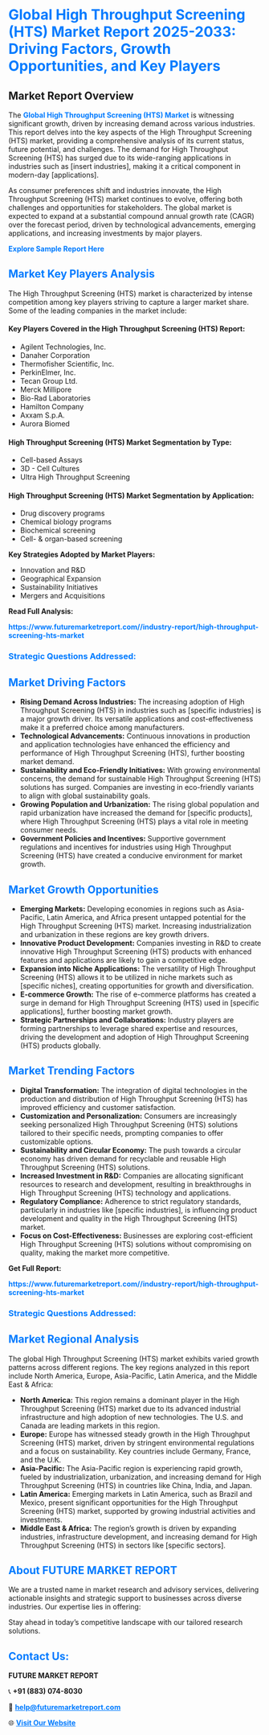 <h1 style="color: #007BFF;">Global High Throughput Screening (HTS) Market Report 2025-2033: Driving Factors, Growth Opportunities, and Key Players</h1>

<section id="overview">
<h2>Market Report Overview</h2>
<p>The <a href="https://www.futuremarketreport.com//industry-report/high-throughput-screening-hts-market" style="color: #007BFF; text-decoration: none;"><strong>Global High Throughput Screening (HTS) Market</strong></a> is witnessing significant growth, driven by increasing demand across various industries. This report delves into the key aspects of the High Throughput Screening (HTS) market, providing a comprehensive analysis of its current status, future potential, and challenges. The demand for High Throughput Screening (HTS) has surged due to its wide-ranging applications in industries such as [insert industries], making it a critical component in modern-day [applications].</p>
<p>As consumer preferences shift and industries innovate, the High Throughput Screening (HTS) market continues to evolve, offering both challenges and opportunities for stakeholders. The global market is expected to expand at a substantial compound annual growth rate (CAGR) over the forecast period, driven by technological advancements, emerging applications, and increasing investments by major players.</p>
</section>

<section id="overview">
<p><a href="https://www.futuremarketreport.com//request-sample/reportId=45830" style="color: #007BFF; text-decoration: none;"><strong>Explore Sample Report Here</strong></a></p>
</section>

<section id="key-players">
<h2 style="color: #007BFF;">Market Key Players Analysis</h2>
<p>The High Throughput Screening (HTS) market is characterized by intense competition among key players striving to capture a larger market share. Some of the leading companies in the market include:</p>
<h4>Key Players Covered in the High Throughput Screening (HTS) Report:</h4>
<ul><li>Agilent Technologies, Inc.</li><li>Danaher Corporation</li><li>Thermofisher Scientific, Inc.</li><li>PerkinElmer, Inc.</li><li>Tecan Group Ltd.</li><li>Merck Millipore</li><li>Bio-Rad Laboratories</li><li>Hamilton Company</li><li>Axxam S.p.A.</li><li>Aurora Biomed</li></ul>
<h4>High Throughput Screening (HTS) Market Segmentation by Type:</h4>
<ul><li>Cell-based Assays</li><li>3D - Cell Cultures</li><li>Ultra High Throughput Screening</li></ul>

<h4>High Throughput Screening (HTS) Market Segmentation by Application:</h4>
<ul><li>Drug discovery programs</li><li>Chemical biology programs</li><li>Biochemical screening</li><li>Cell- &amp; organ-based screening</li></ul>
<p><strong>Key Strategies Adopted by Market Players:</strong></p>
<ul>
<li>Innovation and R&D</li>
<li>Geographical Expansion</li>
<li>Sustainability Initiatives</li>
<li>Mergers and Acquisitions</li>
</ul>
</section>

<section>
<p><strong>Read Full Analysis: </strong></p><a href="https://www.futuremarketreport.com//industry-report/high-throughput-screening-hts-market" style="color: #007BFF; text-decoration: none;"><strong>https://www.futuremarketreport.com//industry-report/high-throughput-screening-hts-market</strong></a>
<h3 style="color: #007BFF;">Strategic Questions Addressed:</h3>
</section>

<section id="driving-factors">
<h2 style="color: #007BFF;">Market Driving Factors</h2>
<ul>
<li><strong>Rising Demand Across Industries:</strong> The increasing adoption of High Throughput Screening (HTS) in industries such as [specific industries] is a major growth driver. Its versatile applications and cost-effectiveness make it a preferred choice among manufacturers.</li>
<li><strong>Technological Advancements:</strong> Continuous innovations in production and application technologies have enhanced the efficiency and performance of High Throughput Screening (HTS), further boosting market demand.</li>
<li><strong>Sustainability and Eco-Friendly Initiatives:</strong> With growing environmental concerns, the demand for sustainable High Throughput Screening (HTS) solutions has surged. Companies are investing in eco-friendly variants to align with global sustainability goals.</li>
<li><strong>Growing Population and Urbanization:</strong> The rising global population and rapid urbanization have increased the demand for [specific products], where High Throughput Screening (HTS) plays a vital role in meeting consumer needs.</li>
<li><strong>Government Policies and Incentives:</strong> Supportive government regulations and incentives for industries using High Throughput Screening (HTS) have created a conducive environment for market growth.</li>
</ul>
</section>

<section id="growth-opportunities">
<h2 style="color: #007BFF;">Market Growth Opportunities</h2>
<ul>
<li><strong>Emerging Markets:</strong> Developing economies in regions such as Asia-Pacific, Latin America, and Africa present untapped potential for the High Throughput Screening (HTS) market. Increasing industrialization and urbanization in these regions are key growth drivers.</li>
<li><strong>Innovative Product Development:</strong> Companies investing in R&D to create innovative High Throughput Screening (HTS) products with enhanced features and applications are likely to gain a competitive edge.</li>
<li><strong>Expansion into Niche Applications:</strong> The versatility of High Throughput Screening (HTS) allows it to be utilized in niche markets such as [specific niches], creating opportunities for growth and diversification.</li>
<li><strong>E-commerce Growth:</strong> The rise of e-commerce platforms has created a surge in demand for High Throughput Screening (HTS) used in [specific applications], further boosting market growth.</li>
<li><strong>Strategic Partnerships and Collaborations:</strong> Industry players are forming partnerships to leverage shared expertise and resources, driving the development and adoption of High Throughput Screening (HTS) products globally.</li>
</ul>
</section>

<section id="trending-factors">
<h2 style="color: #007BFF;">Market Trending Factors</h2>
<ul>
<li><strong>Digital Transformation:</strong> The integration of digital technologies in the production and distribution of High Throughput Screening (HTS) has improved efficiency and customer satisfaction.</li>
<li><strong>Customization and Personalization:</strong> Consumers are increasingly seeking personalized High Throughput Screening (HTS) solutions tailored to their specific needs, prompting companies to offer customizable options.</li>
<li><strong>Sustainability and Circular Economy:</strong> The push towards a circular economy has driven demand for recyclable and reusable High Throughput Screening (HTS) solutions.</li>
<li><strong>Increased Investment in R&D:</strong> Companies are allocating significant resources to research and development, resulting in breakthroughs in High Throughput Screening (HTS) technology and applications.</li>
<li><strong>Regulatory Compliance:</strong> Adherence to strict regulatory standards, particularly in industries like [specific industries], is influencing product development and quality in the High Throughput Screening (HTS) market.</li>
<li><strong>Focus on Cost-Effectiveness:</strong> Businesses are exploring cost-efficient High Throughput Screening (HTS) solutions without compromising on quality, making the market more competitive.</li>
</ul>
</section>

<section>
<p><strong>Get Full Report: </strong></p><a href="https://www.futuremarketreport.com//industry-report/high-throughput-screening-hts-market" style="color: #007BFF; text-decoration: none;"><strong>https://www.futuremarketreport.com//industry-report/high-throughput-screening-hts-market</strong></a>
<h3 style="color: #007BFF;">Strategic Questions Addressed:</h3>
</section>


<section id="regional-analysis">
<h2 style="color: #007BFF;">Market Regional Analysis</h2>
<p>The global High Throughput Screening (HTS) market exhibits varied growth patterns across different regions. The key regions analyzed in this report include North America, Europe, Asia-Pacific, Latin America, and the Middle East & Africa:</p>
<ul>
<li><strong>North America:</strong> This region remains a dominant player in the High Throughput Screening (HTS) market due to its advanced industrial infrastructure and high adoption of new technologies. The U.S. and Canada are leading markets in this region.</li>
<li><strong>Europe:</strong> Europe has witnessed steady growth in the High Throughput Screening (HTS) market, driven by stringent environmental regulations and a focus on sustainability. Key countries include Germany, France, and the U.K.</li>
<li><strong>Asia-Pacific:</strong> The Asia-Pacific region is experiencing rapid growth, fueled by industrialization, urbanization, and increasing demand for High Throughput Screening (HTS) in countries like China, India, and Japan.</li>
<li><strong>Latin America:</strong> Emerging markets in Latin America, such as Brazil and Mexico, present significant opportunities for the High Throughput Screening (HTS) market, supported by growing industrial activities and investments.</li>
<li><strong>Middle East & Africa:</strong> The region’s growth is driven by expanding industries, infrastructure development, and increasing demand for High Throughput Screening (HTS) in sectors like [specific sectors].</li>
</ul>
</section>

<footer>
<h2 style="color: #007BFF;">About FUTURE MARKET REPORT</h2>
<p>We are a trusted name in market research and advisory services, delivering actionable insights and strategic support to businesses across diverse industries. Our expertise lies in offering:</p>

<p>Stay ahead in today’s competitive landscape with our tailored research solutions.</p>

<h2 style="color: #007BFF;">Contact Us:</h2>
<p><strong>FUTURE MARKET REPORT</strong></p>
<p>📞 <strong>+91 (883) 074-8030</strong></p>
<p>📧 <strong><a href="mailto:help@futuremarketreport.com" style="color: #007BFF;">help@futuremarketreport.com</a></strong></p>
<p>🌐 <strong><a href="https://www.futuremarketreport.com/" style="color: #007BFF;">Visit Our Website</a></strong></p>
</footer>